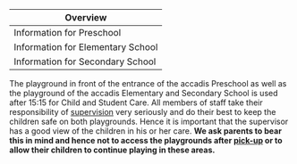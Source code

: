 | Overview |
| --- |
| Information for Preschool | yes |
| Information for Elementary School | yes |
| Information for Secondary School | yes |

The playground in front of the entrance of the accadis Preschool as well as the playground of the accadis Elementary and Secondary School is used after 15:15 for Child and Student Care. All members of staff take their responsibility of [supervision](https://en.wiki.accadis-isb.net/Supervision "Supervision") very seriously and do their best to keep the children safe on both playgrounds. Hence it is important that the supervisor has a good view of the children in his or her care. **We ask parents to bear this in mind and hence not to access the playgrounds after [pick-up](https://en.wiki.accadis-isb.net/Drop_off_and_Pick_up "Drop off and Pick up") or to allow their children to continue playing in these areas.**